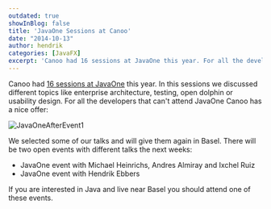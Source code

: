 ```yaml
---
outdated: true
showInBlog: false
title: 'JavaOne Sessions at Canoo'
date: "2014-10-13"
author: hendrik
categories: [JavaFX]
excerpt: 'Canoo had 16 sessions at JavaOne this year. For all the developers that can attend JavaOne Canoo selected some of the talks to show them again in Basel.'
---
```

Canoo had [16 sessions at JavaOne](https://oracleus.activeevents.com/2014/connect/search.ww?eventRef=javaone#loadSearch-event=null&searchPhrase=Koenig+Heinrichs+Ebbers+Ruiz+Almiray&searchType=session&tc=0&sortBy=&p=&i(10009)=10111) this year. In this sessions we discussed different topics like enterprise architecture, testing, open dolphin or usability design. For all the developers that can't attend JavaOne Canoo has a nice offer:

![JavaOneAfterEvent1](/posts/guigarage-legacy/JavaOneAfterEvent1.png)

We selected some of our talks and will give them again in Basel. There will be two open events with different talks the next weeks:

* JavaOne event with Michael Heinrichs, Andres Almiray and Ixchel Ruiz
* JavaOne event with Hendrik Ebbers

If you are interested in Java and live near Basel you should attend one of these events.
